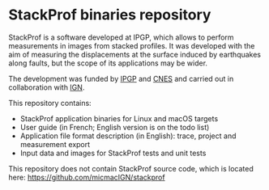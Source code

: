 StackProf binaries repository
=============================

StackProf is a software developed at IPGP, which allows to perform measurements in images from stacked profiles. It was developed with the aim of measuring the displacements at the surface induced by earthquakes along faults, but the scope of its applications may be wider.

The development was funded by [IPGP](http://www.ipgp.fr/en) and [CNES](https://cnes.fr/en/) and carried out in collaboration with [IGN](https://ign.fr/).

This repository contains:
- StackProf application binaries for Linux and macOS targets
- User guide (in French; English version is on the todo list)
- Application file format description (in English): trace, project and measurement export 
- Input data and images for StackProf tests and unit tests

This repository does not contain StackProf source code, which is located here: https://github.com/micmacIGN/stackprof
